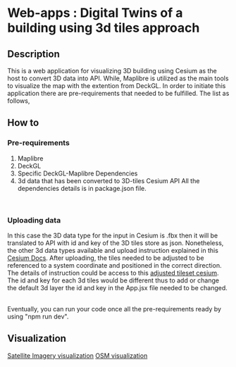 # Web-apps : Digital Twins of a building using 3d tiles approach

## Description

This is a web application for visualizing 3D building using Cesium as the host to convert 3D data into API. While, Maplibre is utilized as the main tools to visualize the map with the extention from DeckGL. In order to initiate this application there are
pre-requirements that needed to be fulfilled. The list as follows,
<br/>

## How to

### Pre-requirements

1. Maplibre
2. DeckGL
3. Specific DeckGL-Maplibre Dependencies
4. 3d data that has been converted to 3D-tiles Cesium API
   All the dependencies details is in package.json file.

<br/>

### Uploading data

In this case the 3D data type for the input in Cesium is .fbx then it will be translated to API with id and key of the 3D tiles store as json. Nonetheless, the other 3d data types available and upload instruction explained in this [Cesium Docs](https://cesium.com/learn/3d-tiling/tiler-data-formats/#upload-instructions). After uploading, the tiles needed to be adjusted to be referenced to a system coordinate and positioned in the correct direction. The details of instruction could be access to this [adjusted tileset cesium](https://cesium.com/learn/3d-tiling/ion-tile-set-location/). The id and key for each 3d tiles would be different thus to add or change the default 3d layer the id and key in the App.jsx file needed to be changed.

<br/>
Eventually, you can run your code once all the pre-requirements ready by using "npm run dev".

<br/>

## Visualization

[Satellite Imagery visualization](./src/assets/satimg.png)
[OSM visualization](./src/assets/osmimg.png)
